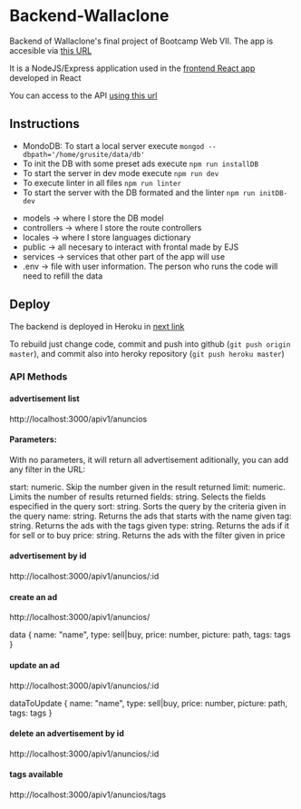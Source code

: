 # Backend-Wallaclone

Backend of Wallaclone's final project of Bootcamp Web VII. The app is accesible via [this URL](https://frontend-wallaclone.grusite.now.sh)

It is a NodeJS/Express application used in the [frontend React app](https://github.com/grusite/frontend-wallaclone.git) developed in React

You can access to the API [using this url](https://ancient-depths-90365.herokuapp.com)

## Instructions

- MondoDB: To start a local server execute `mongod --dbpath='/home/grusite/data/db'`
- To init the DB with some preset ads execute `npm run installDB`
- To start the server in dev mode execute `npm run dev`
- To execute linter in all files `npm run linter`
- To start the server with the DB formated and the linter `npm run initDB-dev`

* models -> where I store the DB model
* controllers -> where I store the route controllers
* locales -> where I store languages dictionary
* public -> all necesary to interact with frontal made by EJS
* services -> services that other part of the app will use
* .env -> file with user information. The person who runs the code will need to refill the data

## Deploy

The backend is deployed in Heroku in [next link](https://ancient-depths-90365.herokuapp.com)

To rebuild just change code, commit and push into github (`git push origin master`), and commit also into heroky repository (`git push heroku master`)

### API Methods

#### advertisement list

http://localhost:3000/apiv1/anuncios

#### Parameters:

With no parameters, it will return all advertisement
aditionally, you can add any filter in the URL:

start: numeric. Skip the number given in the result returned
limit: numeric. Limits the number of results returned
fields: string. Selects the fields especified in the query
sort: string. Sorts the query by the criteria given in the query
name: string. Returns the ads that starts with the name given
tag: string. Returns the ads with the tags given
type: string. Returns the ads if it for sell or to buy
price: string. Returns the ads with the filter given in price

#### advertisement by id

http://localhost:3000/apiv1/anuncios/:id

#### create an ad

http://localhost:3000/apiv1/anuncios/

data {
name: "name",
type: sell|buy,
price: number,
picture: path,
tags: tags
}

#### update an ad

http://localhost:3000/apiv1/anuncios/:id

dataToUpdate {
name: "name",
type: sell|buy,
price: number,
picture: path,
tags: tags
}

#### delete an advertisement by id

http://localhost:3000/apiv1/anuncios/:id

#### tags available

http://localhost:3000/apiv1/anuncios/tags
